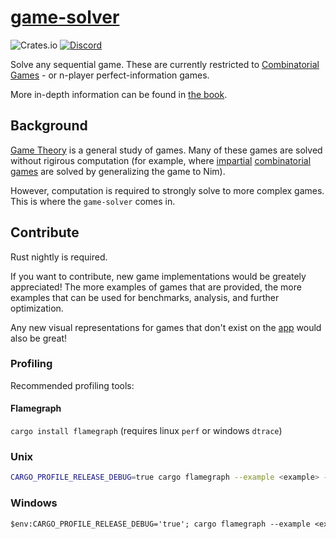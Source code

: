 # [game-solver](https://leodog896.github.io/game-solver)

![Crates.io](https://img.shields.io/crates/v/game-solver)
[![Discord](https://img.shields.io/discord/1140401094338556009)](https://discord.gg/VjbCyaX29C)

Solve any sequential game. These are currently restricted to [Combinatorial Games](https://en.wikipedia.org/wiki/Combinatorial_game_theory) - or n-player perfect-information games.

More in-depth information can be found in [the book](https://leodog896.github.io/game-solver/book).

## Background

[Game Theory](https://en.wikipedia.org/wiki/Game_theory) is a general study of games. Many of these games are solved without rigirous computation (for example, where [impartial](https://en.wikipedia.org/wiki/Impartial_game) [combinatorial games](https://en.wikipedia.org/wiki/Combinatorial_game_theory) are solved by generalizing the game to Nim).

However, computation is required to strongly solve to more complex games. This is where the `game-solver` comes in.

## Contribute

Rust nightly is required.

If you want to contribute, new game implementations would be greately appreciated!
The more examples of games that are provided, the more examples that can be used
for benchmarks, analysis, and further optimization.

Any new visual representations for games that don't exist on the [app](https://leodog896.github.io/game-solver/app/) would also be great!

### Profiling

Recommended profiling tools:

#### Flamegraph

`cargo install flamegraph` (requires linux `perf` or windows `dtrace`)

### Unix

```sh
CARGO_PROFILE_RELEASE_DEBUG=true cargo flamegraph --example <example> -- <args>
```

### Windows

```ps
$env:CARGO_PROFILE_RELEASE_DEBUG='true'; cargo flamegraph --example <example> -- <args>; $env:CARGO_PROFILE_RELEASE_DEBUG=$null
```

